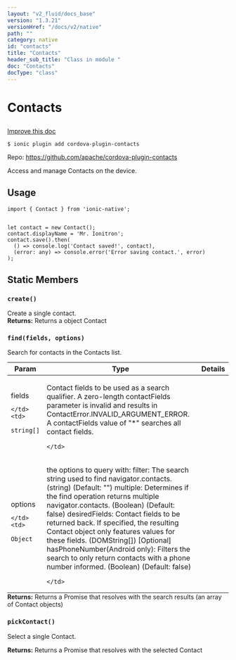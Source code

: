 ```yaml
---
layout: "v2_fluid/docs_base"
version: "1.3.21"
versionHref: "/docs/v2/native"
path: ""
category: native
id: "contacts"
title: "Contacts"
header_sub_title: "Class in module "
doc: "Contacts"
docType: "class"
---
```









<h1 class="api-title">

  
  Contacts
  

  

  

</h1>

<a class="improve-v2-docs" href="http://github.com/driftyco/ionic-native/edit/master/src/plugins/contacts.ts#L250">
  Improve this doc
</a>





<!-- decorators -->


<pre><code>$ ionic plugin add cordova-plugin-contacts</code></pre>
<p>Repo:
  <a href="https://github.com/apache/cordova-plugin-contacts">
    https://github.com/apache/cordova-plugin-contacts
  </a>
</p>

<!-- description -->

<p>Access and manage Contacts on the device.</p>



<!-- @usage tag -->

<h2>Usage</h2>

<pre><code class="lang-typescript">import { Contact } from &#39;ionic-native&#39;;


let contact = new Contact();
contact.displayName = &#39;Mr. Ionitron&#39;;
contact.save().then(
  () =&gt; console.log(&#39;Contact saved!&#39;, contact),
  (error: any) =&gt; console.error(&#39;Error saving contact.&#39;, error)
);
</code></pre>




<!-- @property tags -->
<h2>Static Members</h2>
<div id="create"></div>
<h3><code>create()</code>
  
</h3>Create a single contact.






<div class="return-value" markdown="1">
  <i class="icon ion-arrow-return-left"></i>
  <b>Returns:</b> 
 Returns a object Contact


</div>



<div id="find"></div>
<h3><code>find(fields,&nbsp;options)</code>
  
</h3>



Search for contacts in the Contacts list.


<table class="table param-table" style="margin:0;">
  <thead>
  <tr>
    <th>Param</th>
    <th>Type</th>
    <th>Details</th>
  </tr>
  </thead>
  <tbody>
  
  <tr>
    <td>
      fields
      
      
    </td>
    <td>
      
<code>string[]</code>
    </td>
    <td>
      <p>Contact fields to be used as a search qualifier.
 A zero-length contactFields parameter is invalid and results in ContactError.INVALID_ARGUMENT_ERROR.
 A contactFields value of &quot;*&quot; searches all contact fields.</p>

      
    </td>
  </tr>
  
  <tr>
    <td>
      options
      
      
    </td>
    <td>
      
<code>Object</code>
    </td>
    <td>
      <p>the options to query with:
  filter: The search string used to find navigator.contacts. (string) (Default: &quot;&quot;)
  multiple: Determines if the find operation returns multiple navigator.contacts. (Boolean) (Default: false)
  desiredFields: Contact fields to be returned back. If specified, the resulting Contact object only features values for these fields. (DOMString[]) [Optional]
  hasPhoneNumber(Android only): Filters the search to only return contacts with a phone number informed. (Boolean) (Default: false)</p>

      
    </td>
  </tr>
  
  </tbody>
</table>





<div class="return-value" markdown="1">
  <i class="icon ion-arrow-return-left"></i>
  <b>Returns:</b> 
 Returns a Promise that resolves with the search results (an array of Contact objects)


</div>



<div id="pickContact"></div>
<h3><code>pickContact()</code>
  
</h3>

Select a single Contact.






<div class="return-value" markdown="1">
  <i class="icon ion-arrow-return-left"></i>
  <b>Returns:</b> 
 Returns a Promise that resolves with the selected Contact


</div>




<!-- methods on the class -->

<!-- related link --><!-- end content block -->


<!-- end body block -->


